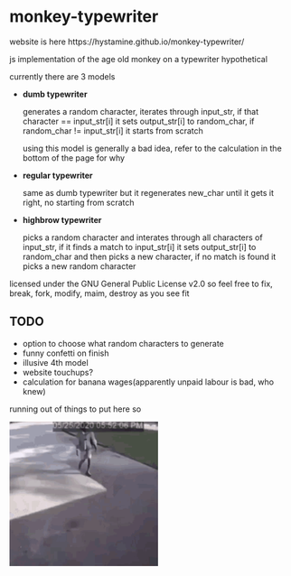 <h1>monkey-typewriter</h1>
<p>website is here https://hystamine.github.io/monkey-typewriter/</p>
<p>js implementation of the age old monkey on a typewriter hypothetical</p>
<p>currently there are 3 models</p>
<ul>
  <li><b>dumb typewriter</b></li>
  <p>generates a random character, iterates through input_str, if that character == input_str[i] it sets output_str[i] to random_char, if random_char != input_str[i] it starts from scratch</p>
  <p>using this model is generally a bad idea, refer to the calculation in the bottom of the page for why</p>
  <li><b>regular typewriter</b></li>
  <p>same as dumb typewriter but it regenerates new_char until it gets it right, no starting from scratch</p>
  <li><b>highbrow typewriter</b></li>
  <p>picks a random character and interates through all characters of input_str, if it finds a match to input_str[i] it sets output_str[i] to random_char and then picks a new character, if no match is found it picks a new random character</p>
</ul>
<p>licensed under the GNU General Public License v2.0 so feel free to fix, break, fork, modify, maim, destroy as you see fit</p>

<h2>TODO</h2>
<ul>
  <li>option to choose what random characters to generate</li>
  <li>funny confetti on finish</li>
  <li>illusive 4th model</li>
  <li>website touchups?</li>
  <li>calculation for banana wages(apparently unpaid labour is bad, who knew)</li>
</ul>

<p>running out of things to put here so</p>
<img src="important shit that the website would not function without/boogie.gif" height="256"></img>
